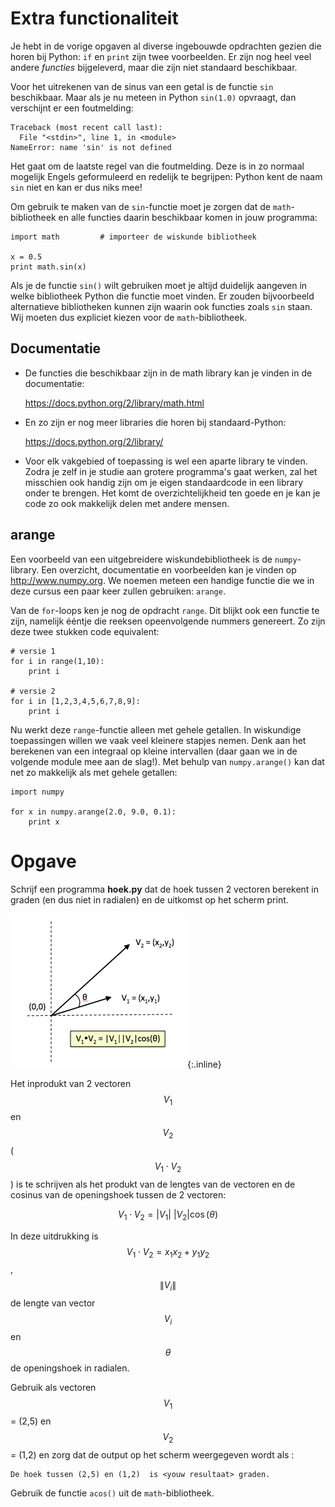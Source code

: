 # Extra functionaliteit

Je hebt in de vorige opgaven al diverse ingebouwde opdrachten gezien die horen bij Python: `if` en `print` zijn twee voorbeelden. Er zijn nog heel veel andere *functies* bijgeleverd, maar die zijn niet standaard beschikbaar.

Voor het uitrekenen van de sinus van een getal is de functie `sin` beschikbaar. Maar als je nu meteen in Python `sin(1.0)` opvraagt, dan verschijnt er een foutmelding:

    Traceback (most recent call last):
      File "<stdin>", line 1, in <module>
    NameError: name 'sin' is not defined

Het gaat om de laatste regel van die foutmelding. Deze is in zo normaal mogelijk Engels geformuleerd en redelijk te begrijpen: Python kent de naam `sin` niet en kan er dus niks mee!

Om gebruik te maken van de `sin`-functie moet je zorgen dat de `math`-bibliotheek en alle functies daarin beschikbaar komen in jouw programma:

	import math			# importeer de wiskunde bibliotheek
	
	x = 0.5
	print math.sin(x)

Als je de functie `sin()` wilt gebruiken moet je altijd duidelijk aangeven in welke bibliotheek Python die functie moet vinden. Er zouden bijvoorbeeld alternatieve bibliotheken kunnen zijn waarin ook functies zoals `sin` staan. Wij moeten dus expliciet kiezen voor de `math`-bibliotheek.

## Documentatie

- De functies die beschikbaar zijn in de math library kan je vinden in de documentatie:

  <https://docs.python.org/2/library/math.html>

- En zo zijn er nog meer libraries die horen bij standaard-Python:

  <https://docs.python.org/2/library/>

- Voor elk vakgebied of toepassing is wel een aparte library te vinden. Zodra je zelf in je studie aan grotere programma's gaat werken, zal het misschien ook handig zijn om je eigen standaardcode in een library onder te brengen. Het komt de overzichtelijkheid ten goede en je kan je code zo ook makkelijk delen met andere mensen.

## arange

Een voorbeeld van een uitgebreidere wiskundebibliotheek is de `numpy`-library. Een overzicht, documentatie en voorbeelden kan je vinden op <http://www.numpy.org>. We noemen meteen een handige functie die we in deze cursus een paar keer zullen gebruiken: `arange`.

Van de `for`-loops ken je nog de opdracht `range`. Dit blijkt ook een functie te zijn, namelijk ééntje die reeksen opeenvolgende nummers genereert. Zo zijn deze twee stukken code equivalent:

    # versie 1
    for i in range(1,10):
        print i
    
    # versie 2
    for i in [1,2,3,4,5,6,7,8,9]:
        print i

Nu werkt deze `range`-functie alleen met gehele getallen. In wiskundige toepassingen willen we vaak veel kleinere stapjes nemen. Denk aan het berekenen van een integraal op kleine intervallen (daar gaan we in de volgende module mee aan de slag!). Met behulp van `numpy.arange()` kan dat net zo makkelijk als met gehele getallen:

    import numpy
    
    for x in numpy.arange(2.0, 9.0, 0.1):
        print x

# Opgave

Schrijf een programma **hoek.py** dat de hoek tussen 2 vectoren berekent in graden (en dus niet in radialen) en de uitkomst op het scherm print.

![](Vectoren.png){:.inline}

Het inprodukt van 2 vectoren $$V_1$$ en $$V_2$$ ($$V_1 \cdot V_2$$) is te schrijven als het produkt van de lengtes van de vectoren en de cosinus van de openingshoek tussen de 2 vectoren:

$$ V_1 \cdot V_2 = |V_1|~|V_2|\cos(\theta)$$

In deze uitdrukking is $$V_1 \cdot V_2 = x_1x_2 + y_1y_2$$, $$\|V_i\|$$ de lengte van vector $$V_i$$ en $$\theta$$ de openingshoek in radialen.

Gebruik als vectoren $$V_1$$ = (2,5) en $$V_2$$ = (1,2) en zorg dat de output op het scherm weergegeven wordt als :

    De hoek tussen (2,5) en (1,2)  is <youw resultaat> graden.


Gebruik de functie `acos()` uit de `math`-bibliotheek.
